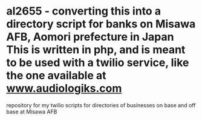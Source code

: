 al2655 - converting this into a directory script for banks on Misawa AFB, Aomori prefecture in Japan
This is written in php, and is meant to be used with a twilio service, like the one available at www.audiologiks.com
======

repository for my twilio scripts for directories of businesses on base and off base at Misawa AFB
